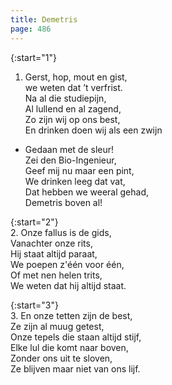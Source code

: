 ```yaml
---
title: Demetris
page: 486
---  
```


{:start="1"}  
1. Gerst, hop, mout en gist,  
we weten dat ’t verfrist.  
Na al die studiepijn,  
Al lullend en al zagend,  
Zo zijn wij op ons best,  
En drinken doen wij als een zwijn  


- Gedaan met de sleur!  
Zei den Bio-Ingenieur,  
Geef mij nu maar een pint,  
We drinken leeg dat vat,  
Dat hebben we weeral gehad,  
Demetris boven al!  


{:start="2"}  
2. Onze fallus is de gids,  
Vanachter onze rits,  
Hij staat altijd paraat,  
We poepen z'één voor één,  
Of met nen helen trits,  
We weten dat hij altijd staat.  


{:start="3"}  
3. En onze tetten zijn de best,  
Ze zijn al muug getest,  
Onze tepels die staan altijd stijf,  
Elke lul die komt naar boven,  
Zonder ons uit te sloven,  
Ze blijven maar niet van ons lijf.  
